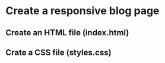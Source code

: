 # Create a responsive blog page

## Create an HTML file (index.html)

## Crate a CSS file (styles.css)